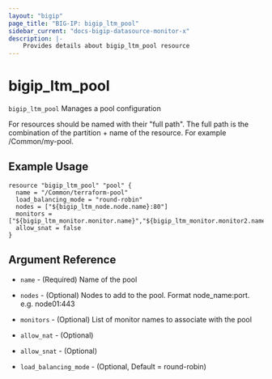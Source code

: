 ```yaml
---
layout: "bigip"
page_title: "BIG-IP: bigip_ltm_pool"
sidebar_current: "docs-bigip-datasource-monitor-x"
description: |-
    Provides details about bigip_ltm_pool resource
---
```


# bigip\_ltm\_pool

`bigip_ltm_pool` Manages a pool configuration

For resources should be named with their "full path". The full path is the combination of the partition + name of the resource. For example /Common/my-pool.


## Example Usage


```hcl
resource "bigip_ltm_pool" "pool" {
  name = "/Common/terraform-pool"
  load_balancing_mode = "round-robin"
  nodes = ["${bigip_ltm_node.node.name}:80"]
  monitors = ["${bigip_ltm_monitor.monitor.name}","${bigip_ltm_monitor.monitor2.name}"]
  allow_snat = false
}

```      

## Argument Reference

* `name` - (Required) Name of the pool

* `nodes` - (Optional) Nodes to add to the pool. Format node_name:port. e.g. node01:443

* `monitors` - (Optional) List of monitor names to associate with the pool

* `allow_nat` - (Optional)

* `allow_snat` - (Optional)

* `load_balancing_mode` - (Optional, Default = round-robin)

